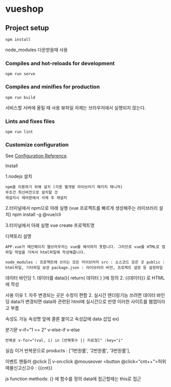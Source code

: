 # vueshop

## Project setup
```
npm install
```
node_modules 다운받을때 사용

### Compiles and hot-reloads for development
```
npm run serve
```

### Compiles and minifies for production
```
npm run build
```
서비스할 서버에 올릴 때 사용
뷰파일 자체는 브라우저에서 실행되지 않는다.

### Lints and fixes files
```
npm run lint
```

### Customize configuration
See [Configuration Reference](https://cli.vuejs.org/config/).


Install

1.nodejs 설치

	npm을 이용하기 위해 설치 (각종 웹개발 라이브러기 패키지 매니저)
	무조건 최신버전으로 설치할 것
	재설치시 제어판에서 삭제 후 재설치
	
2.터미널에서 npm으로 아래 실행 (vue 프로젝트를 빠르게 생성해주는 라이브러리 설치) npm install -g @vue/cli

3.터미널에서 아래 실행 vue create 프로젝트명

디렉토리 설명

	APP.vue가 메인페이지 웹브라우저는 vue를 해석하지 못합니다. 그러므로 vue를 HTML로 컴파일 작업을 거쳐서 html파일에 작성해줍니다.

	node_modules : 프로젝트에 쓰이는 모든 라이브러리 src : 소스코드 모은 곳 public : html파일, 기타파일 보관 package.json : 라이브러리 버전, 프로젝트 설정 등 설정파일

데이터 바인딩 1. 데이터를 data(){ return{ 데이터 } }에 정의 2. {{데이터}} 로 HTML에 작성

사용 이유 1. 자주 변경되는 곳은 수정이 편함 2. 실시간 렌더링기능 쓰려면 데이터 바인딩 data가 변경되면 data와 관련된 html에 실시간으로 반영 이러한 사이트를 웹앱이라고 부름

속성도 가능 속성명 앞에 콜론 붙이고 속성값에 data 삽입 ex)

분기문 v-if="1 == 2" v-else-if v-else

	반복문 v-for="(val, i) in [반복횟수 || 자료형]" :key="i"

실습 이거 반복문으로 products : ['1번원룸', '2번원룸', '3번원룸'],

이벤트 핸들러 @click || v-on:click @mouseover <button @click="cnt++">허위매물신고신고수 : {{cnt}}

js function methods: {} 에 함수를 정의 data에 접근할때는 this로 접근
